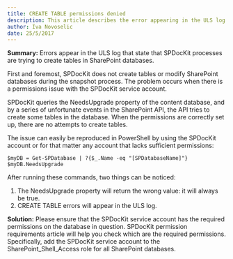 ```yaml
---
title: CREATE TABLE permissions denied
description: This article describes the error appearing in the ULS log that states that SPDocKit processes are trying to create tables in SharePoint databases.
author: Iva Novoselic  
date: 25/5/2017
---
```


__Summary:__ Errors appear in the ULS log that state that SPDocKit processes are trying to create tables in SharePoint databases.

First and foremost, SPDocKit does not create tables or modify SharePoint databases during the snapshot process. The problem occurs when there is a permissions issue with the SPDocKit service account.

SPDocKit queries the NeedsUpgrade property of the content database, and by a series of unfortunate events in the SharePoint API, the API tries to create some tables in the database. When the permissions are correctly set up, there are no attempts to create tables.

The issue can easily be reproduced in PowerShell by using the SPDocKit account or for that matter any account that lacks sufficient permissions:

    $myDB = Get-SPDatabase | ?{$_.Name -eq "[SPDatabaseName]"}
    $myDB.NeedsUpgrade

After running these commands, two things can be noticed:
1. The NeedsUpgrade property will return the wrong value: it will always be true.
2. CREATE TABLE errors will appear in the ULS log.

__Solution:__ Please ensure that the SPDocKit service account has the required permissions on the database in question. SPDocKit permission requirements article will help you check which are the required permissions.  Specifically, add the SPDocKit service account to the SharePoint_Shell_Access role for all SharePoint databases.